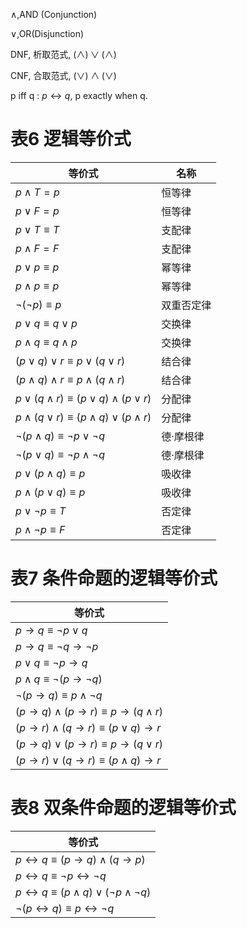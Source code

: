 $\land$,AND (Conjunction)

$\lor$,OR(Disjunction)


DNF, 析取范式, $(\land)\lor(\land)$

CNF, 合取范式, $(\lor)\land(\lor)$

p iff q : $p \leftrightarrow q$, p exactly when q.





# 表6 逻辑等价式
| 等价式 | 名称 |
| ---- | ---- |
| $p \land T = p$ | 恒等律 |
| $p \lor F = p$ | 恒等律 |
| $p \lor T \equiv T$ | 支配律 |
| $p \land F = F$ | 支配律 |
| $p \lor p \equiv p$ | 幂等律 |
| $p \land p \equiv p$ | 幂等律 |
| $\neg(\neg p) \equiv p$ | 双重否定律 |
| $p \lor q \equiv q \lor p$ | 交换律 |
| $p \land q \equiv q \land p$ | 交换律 |
| $(p \lor q) \lor r \equiv p \lor (q \lor r)$ | 结合律 |
| $(p \land q) \land r \equiv p \land (q \land r)$ | 结合律 |
| $p \lor (q \land r) \equiv (p \lor q) \land (p \lor r)$ | 分配律 |
| $p \land (q \lor r) \equiv (p \land q) \lor (p \land r)$ | 分配律 |
| $\neg(p \land q) \equiv \neg p \lor \neg q$ | 德·摩根律 |
| $\neg(p \lor q) \equiv \neg p \land \neg q$ | 德·摩根律 |
| $p \lor (p \land q) \equiv p$ | 吸收律 |
| $p \land (p \lor q) \equiv p$ | 吸收律 |
| $p \lor \neg p \equiv T$ | 否定律 |
| $p \land \neg p \equiv F$ | 否定律 |

# 表7 条件命题的逻辑等价式
| 等价式 |
| ---- |
| $p \to q \equiv \neg p \lor q$ |
| $p \to q \equiv \neg q \to \neg p$ |
| $p \lor q \equiv \neg p \to q$ |
| $p \land q \equiv \neg(p \to \neg q)$ |
| $\neg(p \to q) \equiv p \land \neg q$ |
| $(p \to q) \land (p \to r) \equiv p \to (q \land r)$ |
| $(p \to r) \land (q \to r) \equiv (p \lor q) \to r$ |
| $(p \to q) \lor (p \to r) \equiv p \to (q \lor r)$ |
| $(p \to r) \lor (q \to r) \equiv (p \land q) \to r$ |

# 表8 双条件命题的逻辑等价式
| 等价式 |
| ---- |
| $p \leftrightarrow q \equiv (p \to q) \land (q \to p)$ |
| $p \leftrightarrow q \equiv \neg p \leftrightarrow \neg q$ |
| $p \leftrightarrow q \equiv (p \land q) \lor (\neg p \land \neg q)$ |
| $\neg(p \leftrightarrow q) \equiv p \leftrightarrow \neg q$ |
